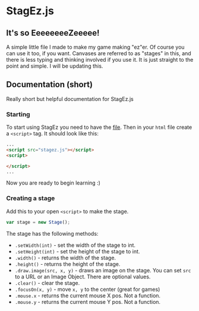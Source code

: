 # StagEz.js
## It's so EeeeeeeeZeeeee!

A simple little file I made to make my game making "ez"er. Of course you can use it too, if you want. Canvases are referred to as "stages" in this, and there is less typing and thinking involved if you use it. It is just straight to the point and simple. I will be updating this.

## Documentation (short)

Really short but helpful documentation for StagEz.js

### Starting

To start using StagEz you need to have the <a href="https://github.com/IceHacks/StagEz/raw/master/stagez.js">file</a>. Then in your `html` file create a `<script>` tag. It should look like this:

```html
...
<script src="stagez.js"></script>
<script>

</script>
...
```

Now you are ready to begin learning :)

### Creating a stage

Add this to your open `<script>` to make the stage.

```javascript
var stage = new Stage();
```

The stage has the following methods:

* `.setWidth(int)` - set the width of the stage to int.
* `.setHeight(int)` - set the height of the stage to int.
* `.width()` - returns the width of the stage.
* `.height()` - returns the height of the stage.
* `.draw.image(src, x, y)` - draws an image on the stage. You can set `src` to a URL or an Image Object. There are optional values.
* `.clear()` - clear the stage.
* `.focusOn(x, y)` - move `x, y` to the center (great for games)
* `.mouse.x` - returns the current mouse X pos. Not a function.
* `.mouse.y` - returns the current mouse Y pos. Not a function.
